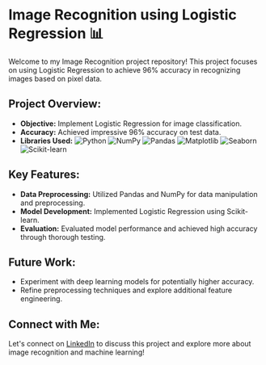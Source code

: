 # Image Recognition using Logistic Regression 📊

Welcome to my Image Recognition project repository! This project focuses on using Logistic Regression to achieve 96% accuracy in recognizing images based on pixel data.

## Project Overview:
- **Objective:** Implement Logistic Regression for image classification.
- **Accuracy:** Achieved impressive 96% accuracy on test data.
- **Libraries Used:** 
  ![Python](https://img.shields.io/badge/Python-3.8%2B-blue)
  ![NumPy](https://img.shields.io/badge/NumPy-1.21.0-blue)
  ![Pandas](https://img.shields.io/badge/Pandas-1.3.0-blue)
  ![Matplotlib](https://img.shields.io/badge/Matplotlib-3.4.2-blue)
  ![Seaborn](https://img.shields.io/badge/Seaborn-0.11.1-blue)
  ![Scikit-learn](https://img.shields.io/badge/Scikit--learn-0.24.2-blue)

## Key Features:
- **Data Preprocessing:** Utilized Pandas and NumPy for data manipulation and preprocessing.
- **Model Development:** Implemented Logistic Regression using Scikit-learn.
- **Evaluation:** Evaluated model performance and achieved high accuracy through thorough testing.

## Future Work:
- Experiment with deep learning models for potentially higher accuracy.
- Refine preprocessing techniques and explore additional feature engineering.

## Connect with Me:
Let's connect on [LinkedIn](https://www.linkedin.com/in/waqas-naveed-630297247/) to discuss this project and explore more about image recognition and machine learning!
